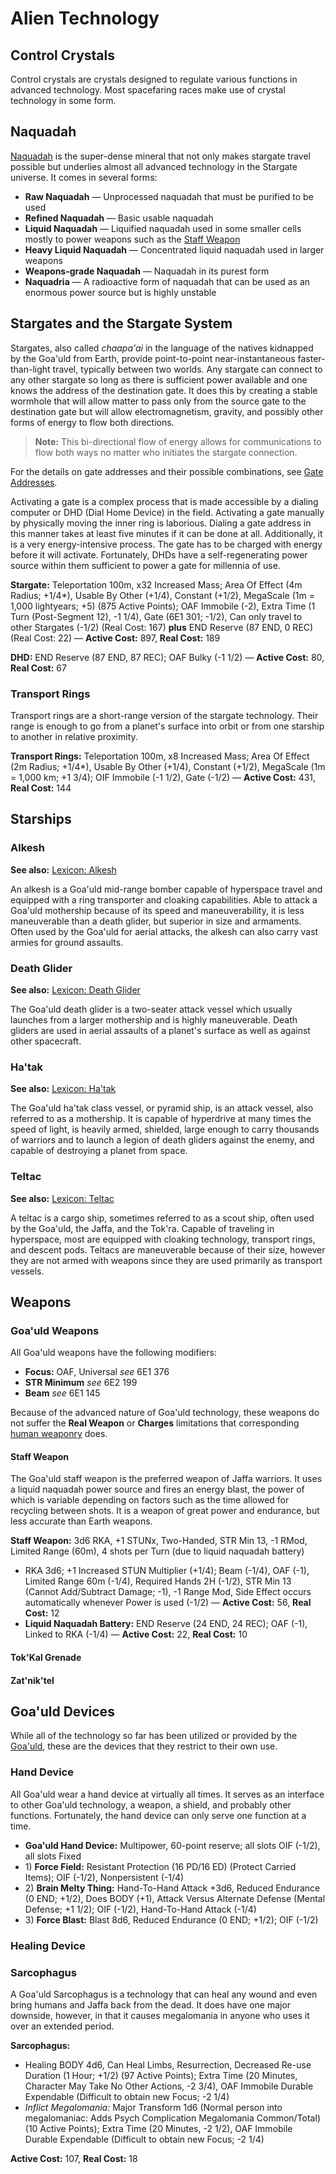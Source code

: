 # Alien Technology

## Control Crystals

Control crystals are crystals designed to regulate various functions in advanced technology. Most spacefaring races make use of crystal technology in some form.

## Naquadah

[Naquadah](http://stargate.wikia.com/wiki/Naquadah) is the super-dense mineral that not only makes stargate travel possible but underlies almost all advanced technology in the Stargate universe. It comes in several forms:

* **Raw Naquadah** &mdash; Unprocessed naquadah that must be purified to be used
* **Refined Naquadah** &mdash; Basic usable naquadah
* **Liquid Naquadah** &mdash; Liquified naquadah used in some smaller cells mostly to power weapons such as the [Staff Weapon](#staff-weapon)
* **Heavy Liquid Naquadah** &mdash; Concentrated liquid naquadah used in larger weapons
* **Weapons-grade Naquadah** &mdash; Naquadah in its purest form
* **Naquadria** &mdash; A radioactive form of naquadah that can be used as an enormous power source but is highly unstable

## Stargates and the Stargate System

Stargates, also called _chaapa'ai_ in the language of the natives kidnapped by the Goa'uld from Earth, provide point-to-point near-instantaneous faster-than-light travel, typically between two worlds. Any stargate can connect to any other stargate so long as there is sufficient power available and one knows the address of the destination gate. It does this by creating a stable wormhole that will allow matter to pass only from the source gate to the destination gate but will allow electromagnetism, gravity, and possibly other forms of energy to flow both directions.

> **Note:** This bi-directional flow of energy allows for communications to flow both ways no matter who initiates the stargate connection.

For the details on gate addresses and their possible combinations, see [Gate Addresses](stargate-addresses.md).

Activating a gate is a complex process that is made accessible by a dialing computer or DHD (Dial Home Device) in the field. Activating a gate manually by physically moving the inner ring is laborious. Dialing a gate address in this manner takes at least five minutes if it can be done at all. Additionally, it is a very energy-intensive process. The gate has to be charged with energy before it will activate. Fortunately, DHDs have a self-regenerating power source within them sufficient to power a gate for millennia of use.

**Stargate:** Teleportation 100m, x32 Increased Mass; Area Of Effect (4m Radius; +1/4\*), Usable By Other (+1/4), Constant (+1/2), MegaScale (1m = 1,000 lightyears; +5) (875 Active Points); OAF Immobile (-2), Extra Time (1 Turn (Post-Segment 12), -1 1/4), Gate (6E1 301; -1/2), Can only travel to other Stargates (-1/2) (Real Cost: 167) **plus** END Reserve (87 END, 0 REC) (Real Cost: 22) &mdash; **Active Cost:** 897, **Real Cost:** 189

**DHD:** END Reserve (87 END, 87 REC); OAF Bulky (-1 1/2) &mdash; **Active Cost:** 80, **Real Cost:** 67

### Transport Rings

Transport rings are a short-range version of the stargate technology. Their range is enough to go from a planet's surface into orbit or from one starship to another in relative proximity.

**Transport Rings:** Teleportation 100m, x8 Increased Mass; Area Of Effect (2m Radius; +1/4\*), Usable By Other (+1/4), Constant (+1/2), MegaScale (1m = 1,000 km; +1 3/4); OIF Immobile (-1 1/2), Gate (-1/2) &mdash; **Active Cost:** 431, **Real Cost:** 144

## Starships

### Alkesh

**See also:** [Lexicon: Alkesh](http://www.rdanderson.com/stargate/lexicon/entries/alkesh.htm)

An alkesh is a Goa'uld mid-range bomber capable of hyperspace travel and equipped with a ring transporter and cloaking capabilities. Able to attack a Goa'uld mothership because of its speed and maneuverability, it is less maneuverable than a death glider, but superior in size and armaments. Often used by the Goa'uld for aerial attacks, the alkesh can also carry vast armies for ground assaults.

### Death Glider

**See also:** [Lexicon: Death Glider](http://www.rdanderson.com/stargate/lexicon/entries/deathglider.htm)

The Goa'uld death glider is a two-seater attack vessel which usually launches from a larger mothership and is highly maneuverable. Death gliders are used in aerial assaults of a planet's surface as well as against other spacecraft.

### Ha'tak

**See also:** [Lexicon: Ha'tak](http://www.rdanderson.com/stargate/lexicon/entries/hatak.htm)

The Goa'uld ha'tak class vessel, or pyramid ship, is an attack vessel, also referred to as a mothership. It is capable of hyperdrive at many times the speed of light, is heavily armed, shielded, large enough to carry thousands of warriors and to launch a legion of death gliders against the enemy, and capable of destroying a planet from space.

### Teltac

**See also:** [Lexicon: Teltac](http://www.rdanderson.com/stargate/lexicon/entries/teltac.htm)

A teltac is a cargo ship, sometimes referred to as a scout ship, often used by the Goa'uld, the Jaffa, and the Tok'ra. Capable of traveling in hyperspace, most are equipped with cloaking technology, transport rings, and descent pods. Teltacs are maneuverable because of their size, however they are not armed with weapons since they are used primarily as transport vessels.

## Weapons

### Goa'uld Weapons

All Goa'uld weapons have the following modifiers:

* **Focus:** OAF, Universal _see_ 6E1 376
* **STR Minimum** _see_ 6E2 199
* **Beam** _see_ 6E1 145

Because of the advanced nature of Goa'uld technology, these weapons do not suffer the **Real Weapon** or **Charges** limitations that corresponding [human weaponry](human-equipment.md#weapons) does.

#### Staff Weapon

The Goa'uld staff weapon is the preferred weapon of Jaffa warriors. It uses a liquid naquadah power source and fires an energy blast, the power of which is variable depending on factors such as the time allowed for recycling between shots. It is a weapon of great power and endurance, but less accurate than Earth weapons.

**Staff Weapon:** 3d6 RKA, +1 STUNx, Two-Handed, STR Min 13, -1 RMod, Limited Range (60m), 4 shots per Turn (due to liquid naquadah battery)

* RKA 3d6; +1 Increased STUN Multiplier (+1/4); Beam (-1/4), OAF (-1), Limited Range 60m (-1/4), Required Hands 2H (-1/2), STR Min 13 (Cannot Add/Subtract Damage; -1), -1 Range Mod, Side Effect occurs automatically whenever Power is used (-1/2) &mdash; **Active Cost:** 56, **Real Cost:** 12
* **Liquid Naquadah Battery:** END Reserve (24 END, 24 REC); OAF (-1), Linked to RKA (-1/4) &mdash; **Active Cost:** 22, **Real Cost:** 10

#### Tok'Kal Grenade

#### Zat'nik'tel

## Goa'uld Devices

While all of the technology so far has been utilized or provided by the [Goa'uld](people.md#goauld), these are the devices that they restrict to their own use.

### Hand Device

All Goa'uld wear a hand device at virtually all times. It serves as an interface to other Goa'uld technology, a weapon, a shield, and probably other functions. Fortunately, the hand device can only serve one function at a time.

* **Goa'uld Hand Device:** Multipower, 60-point reserve; all slots OIF (-1/2), all slots Fixed
* 1\) **Force Field:** Resistant Protection (16 PD/16 ED) (Protect Carried Items); OIF (-1/2), Nonpersistent (-1/4)
* 2\) **Brain Melty Thing:** Hand-To-Hand Attack +3d6, Reduced Endurance (0 END; +1/2), Does BODY (+1), Attack Versus Alternate Defense (Mental Defense; +1 1/2); OIF (-1/2), Hand-To-Hand Attack (-1/4)
* 3\) **Force Blast:** Blast 8d6, Reduced Endurance (0 END; +1/2); OIF (-1/2)

### Healing Device

### Sarcophagus

A Goa'uld Sarcophagus is a technology that can heal any wound and even bring humans and Jaffa back from the dead. It does have one major downside, however, in that it causes megalomania in anyone who uses it over an extended period.

**Sarcophagus:**

* Healing BODY 4d6, Can Heal Limbs, Resurrection, Decreased Re-use Duration (1 Hour; +1/2) (97 Active Points); Extra Time (20 Minutes, Character May Take No Other Actions, -2 3/4), OAF Immobile Durable Expendable (Difficult to obtain new Focus; -2 1/4)
* _Inflict Megalomania:_ Major Transform 1d6 (Normal person into megalomaniac: Adds Psych Complication Megalomania Common/Total) (10 Active Points); Extra Time (20 Minutes, -2 1/2), OAF Immobile Durable Expendable (Difficult to obtain new Focus; -2 1/4)

**Active Cost:** 107, **Real Cost:** 18
